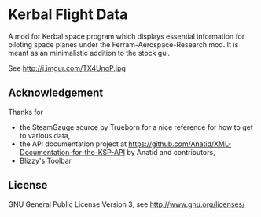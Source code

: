 Kerbal Flight Data
========================================
A mod for Kerbal space program which displays 
essential information for piloting space planes 
under the Ferram-Aerospace-Research mod. It is 
meant as an minimalistic addition to the stock 
gui. 

See http://i.imgur.com/TX4UnqP.jpg


Acknowledgement
----------------------------------------
Thanks for
* the SteamGauge source by Trueborn for a nice reference for
how to get to various data,
* the API documentation project at https://github.com/Anatid/XML-Documentation-for-the-KSP-API
by Anatid and contributors,
* Blizzy's Toolbar

License
----------------------------------------
GNU General Public License Version 3, see <http://www.gnu.org/licenses/>